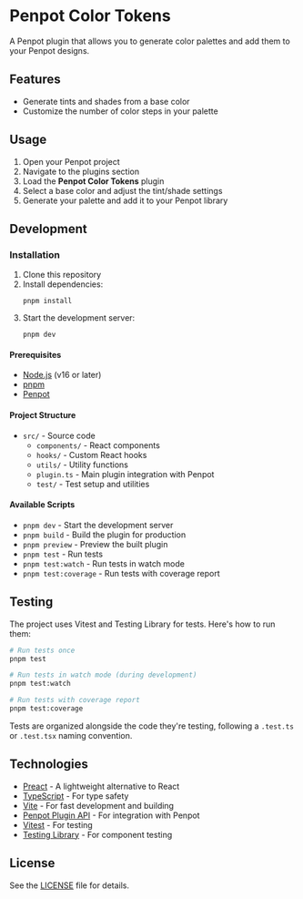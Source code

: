 # Penpot Color Tokens

A Penpot plugin that allows you to generate color palettes and add them to your Penpot designs.

## Features

- Generate tints and shades from a base color
- Customize the number of color steps in your palette

## Usage

1. Open your Penpot project
2. Navigate to the plugins section
3. Load the **Penpot Color Tokens** plugin
4. Select a base color and adjust the tint/shade settings
5. Generate your palette and add it to your Penpot library

## Development

### Installation

1. Clone this repository
2. Install dependencies:
   ```
   pnpm install
   ```
3. Start the development server:
   ```
   pnpm dev
   ```

#### Prerequisites

- [Node.js](https://nodejs.org/) (v16 or later)
- [pnpm](https://pnpm.io/)
- [Penpot](https://penpot.app/)

#### Project Structure

- `src/` - Source code
  - `components/` - React components
  - `hooks/` - Custom React hooks
  - `utils/` - Utility functions
  - `plugin.ts` - Main plugin integration with Penpot
  - `test/` - Test setup and utilities

#### Available Scripts

- `pnpm dev` - Start the development server
- `pnpm build` - Build the plugin for production
- `pnpm preview` - Preview the built plugin
- `pnpm test` - Run tests
- `pnpm test:watch` - Run tests in watch mode
- `pnpm test:coverage` - Run tests with coverage report

## Testing

The project uses Vitest and Testing Library for tests. Here's how to run them:

```bash
# Run tests once
pnpm test

# Run tests in watch mode (during development)
pnpm test:watch

# Run tests with coverage report
pnpm test:coverage
```

Tests are organized alongside the code they're testing, following a `.test.ts` or `.test.tsx` naming convention.

## Technologies

- [Preact](https://preactjs.com/) - A lightweight alternative to React
- [TypeScript](https://www.typescriptlang.org/) - For type safety
- [Vite](https://vitejs.dev/) - For fast development and building
- [Penpot Plugin API](https://help.penpot.app/technical-guide/plugins/) - For integration with Penpot
- [Vitest](https://vitest.dev/) - For testing
- [Testing Library](https://testing-library.com/docs/preact-testing-library/intro/) - For component testing

## License

See the [LICENSE](LICENSE) file for details.
